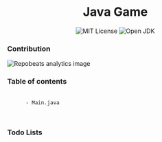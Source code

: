 <h1 style="text-align:center;">Java Game</h1>

<div style="text-align:center;" >
  <img src="https://img.shields.io/badge/License-MIT-ED8B00.svg?style=for-the-badge" alt="MIT License" />
  <img src="https://img.shields.io/badge/Java-ED8B00?style=for-the-badge&logo=openjdk&logoColor=white" alt="Open JDK" />
</div>

<div>
  <h3>Contribution</h3>
  <img src="https://repobeats.axiom.co/api/embed/a8fecf15d3b803f8b30d2e0d36d9e31034d23a6f.svg" alt="Repobeats analytics image" />
</div>

<div>
  <h3>Table of contents</h3>
  <pre>
    <code>
      - Main.java
    </code>
  </pre>
</div>

<div>
  <h3>Todo Lists</h3>
</div>
